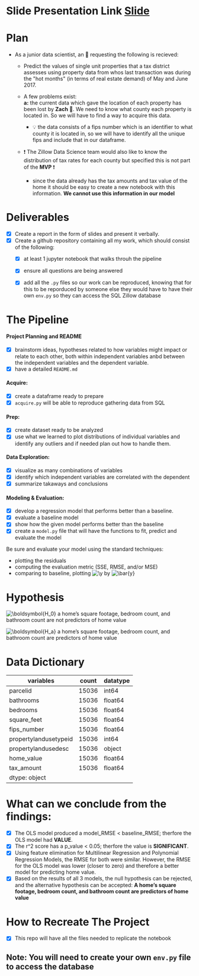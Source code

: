 # Slide Presentation Link [Slide](https://docs.google.com/presentation/d/1Ps1UUwBc6hx88SbUTtkanYUtPfDVdXA1LBRmZkVT-HE/edit?usp=sharing)

# Plan
- As a junior data scientist, an :email: requesting the following is recieved:
    - Predict the values of single unit properties that a tax district assesses using property data from whos last transaction was during the "hot months" (in terms of real estate demand) of May and June 2017.
    
    - A few problems exist:    
    __a:__ the current data which gave the location of each property has been lost by __Zach__ :no_good:. We need to know what county each property is located in. So we will have to find a way to acquire this data.
    	- :bulb: the data consists of a fips number which is an identifier to what county it is located in, so we will have to identify all the unique fips and include that in our dataframe.
    - ❗️ The Zillow Data Science team would also like to know the distribution of tax rates for each county but specified this is not part of the __MVP__ ❗️
        - since the data already has the tax amounts and tax value of the home it should be easy to create a new notebook with this information. 
        __We cannot use this information in our model__

# Deliverables
- [x] Create a report in the form of slides and present it verbally.
- [x] Create a github repository containing all my work, which should consist of the following:
    - [x] at least 1 jupyter notebook that walks throuh the pipeline
    - [x] ensure all questions are being answered 
    - [x] add all the `.py` files so our work can be reproduced, knowing that for this to be reporduced by someone else they would have to have their own `env.py` so they can access the SQL  Zillow database


# The Pipeline

#### Project Planning and README
- [x] brainstorm ideas, hypotheses related to how variables might impact or relate to each other, both within independent variables anbd between the independent variables and the dependent variable. 
- [x] have a detailed `README.md`

#### Acquire:
- [x] create a dataframe ready to prepare
- [x] `acquire.py` will be able to reproduce gathering data from SQL

#### Prep:
- [x] create dataset ready to be analyzed
- [x] use what we learned to plot distributions of individual variables and identify any outliers and if needed plan out how to handle them.

#### Data Exploration:
- [x] visualize as many combinations of variables
- [x] identify which independent variables are correlated with the dependent
- [x] summarize takaways and conclusions

#### Modeling & Evaluation:
- [x] develop a regression model that performs better than a baseline.
- [x] evaluate a baseline model
- [x] show how the given model performs better than the baseline
- [x] create a `model.py` file that will have the functions to fit, predict and evaluate the model

Be sure and evaluate your model using the standard techniques:
- plotting the residuals
- computing the evaluation metric (SSE, RMSE, and/or MSE)
- comparing to baseline, plotting ![\y](https://render.githubusercontent.com/render/math?math=%5Cy) by ![\bar{y}](https://render.githubusercontent.com/render/math?math=%5Cbar%7By%7D)
# Hypothesis
![\boldsymbol{H_0}](https://render.githubusercontent.com/render/math?math=%5Cboldsymbol%7BH_0%7D) a home’s square footage, bedroom count, and bathroom count are not predictors of home value

![\boldsymbol{H_a}](https://render.githubusercontent.com/render/math?math=%5Cboldsymbol%7BH_a%7D) a home’s square footage, bedroom count, and bathroom count are predictors of home value

# Data Dictionary
| variables  | count  | datatype |
|---|---|---|
| parcelid  | 15036  | int64  |
| bathrooms  | 15036  | float64  |
| bedrooms  | 15036  | float64  |
| square_feet  | 15036  | float64  |
| fips_number | 15036  | float64  |
| propertylandusetypeid  | 15036  | int64  |
| propertylandusedesc  | 15036 | object  |
|  home_value | 15036  | float64  |
| tax_amount  | 15036  | float64  |
| dtype: object  |   |   |

# What can we conclude from the findings:
- [x] The OLS model produced a model_RMSE < baseline_RMSE; therfore the OLS model had __VALUE__.
- [x] The r^2 score has a p_value < 0.05; therfore the value is __SIGNIFICANT__.
- [x] Using feature elimination for  Multilinear Regression  and Polynomial Regression Models, the RMSE for both were similar. However, the RMSE for the OLS model was lower (closer to zero) and therefore a better model for predicting home value.
- [x] Based on the results of all 3 models, the null hypothesis can be rejected, and the alternative hypothesis can be accepted:
__A home’s square footage, bedroom count, and bathroom count are predictors of home value__

# How to Recreate The Project
- [x] This repo will have all the files needed to replicate the notebook

## **Note:** You will need to create your own `env.py` file to access the database
